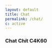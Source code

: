```yaml
---
layout: default
title: Chat
permalink: /chat/
c: active
---
```

<h3><i class="fas fa-comments"></i> Chat Chít C4K60</h3>
<div id="tlkio" data-channel="c4k60" data-theme="theme--day" style="width:100%;height:400px;"></div><script async src="http://tlk.io/embed.js" type="text/javascript"></script>